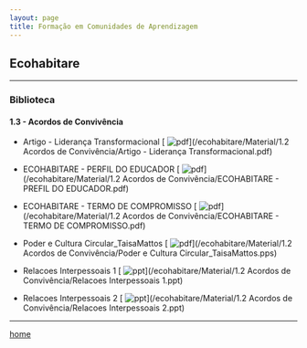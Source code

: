 ```yaml
---
layout: page
title: Formação em Comunidades de Aprendizagem
---
```

## Ecohabitare
---
### Biblioteca  


#### 1.3 - Acordos de Convivência  

- Artigo - Liderança Transformacional [ ![pdf](/pages/icons16/pdf-icon.png)](/ecohabitare/Material/1.2 Acordos de Convivência/Artigo - Liderança Transformacional.pdf)  

- ECOHABITARE - PERFIL DO EDUCADOR [ ![pdf](/pages/icons16/pdf-icon.png)](/ecohabitare/Material/1.2 Acordos de Convivência/ECOHABITARE - PREFIL DO EDUCADOR.pdf)  

- ECOHABITARE - TERMO DE COMPROMISSO [ ![pdf](/pages/icons16/pdf-icon.png)](/ecohabitare/Material/1.2 Acordos de Convivência/ECOHABITARE - TERMO DE COMPROMISSO.pdf)  

- Poder e Cultura Circular_TaisaMattos [ ![pdf](/pages/icons16/pdf-icon.png)](/ecohabitare/Material/1.2 Acordos de Convivência/Poder e Cultura Circular_TaisaMattos.pps)  

- Relacoes Interpessoais 1 [ ![ppt](/pages/icons16/ppt-icon.png)](/ecohabitare/Material/1.2 Acordos de Convivência/Relacoes Interpessoais 1.ppt)  

- Relacoes Interpessoais 2 [ ![ppt](/pages/icons16/ppt-icon.png)](/ecohabitare/Material/1.2 Acordos de Convivência/Relacoes Interpessoais 2.ppt)  

---
[home](https://itxesco.github.io)
